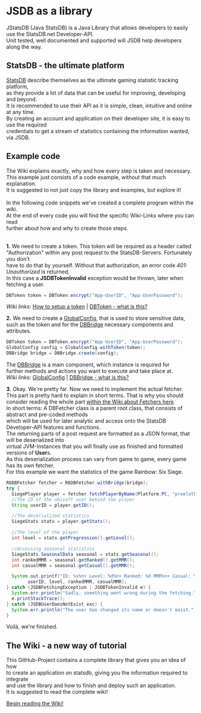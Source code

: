 # JSDB as a library
JStatsDB (Java StatsDB) is a Java Library that allows developers to easily use the StatsDB.net Developer-API.<br>
Unit tested, well documented and supported will JSDB help developers along the way.<br>

## StatsDB - the ultimate platform
[StatsDB](https://statsdb.net/) describe themselves as the ultimate gaming statistic tracking platform,<br>
as they provide a lot of data that can be useful for improving, developing and beyond.<br>
It is recommended to use their API as it is simple, clean, intuitive and online at any time.<br>
By creating an account and application on their developer site, it is easy to use the required<br>
credentials to get a stream of statistics containing the information wanted, via JSDB.<br>

## Example code
The Wiki explains exactly, why and how every step is taken and necessary.<br>
This example just consists of a code example, without that much explanation.<br>
It is suggested to not just copy the library and examples, but explore it!<br><br>
In the following code snippets we've created a complete program within the wiki.<br>
At the end of every code you will find the specific Wiki-Links where you can read<br>
further about how and why to create those steps.<br><br>

**1.** We need to create a token. This token will be required as a header called<br>
"Authorization" within any post request to the StatsDB-Servers. Fortunately you don't<br>
have to do that by yourself. Without that authorization, an error code _401: Unauthorized_ is returned.<br>
In this case a **JSDBTokenInvalid** exception would be thrown, later when fetching a user.<br>
```java
DBToken token = DBToken.encrypt("App-UserID", "App-UserPassword");
```
_Wiki links:_
[How to setup a token](https://github.com/mindcubr/JSDB/wiki/Getting-Started#creating-an-application-for-statsdbnet) | [DBToken - what is this?](https://github.com/mindcubr/JSDB/wiki/The-Main-Components#dbtoken)

**2.** We need to create a [GlobalConfig](https://github.com/mindcubr/JSDB/wiki/The-Main-Components#globalconfig), that is used to store sensitive data,<br>
such as the token and for the [DBBridge](https://github.com/mindcubr/JSDB/wiki/The-Main-Components#dbbridge) necessary components and attributes.<br>
```java
DBToken token = DBToken.encrypt("App-UserID", "App-UserPassword");
GlobalConfig config = GlobalConfig.withToken(token);
DBBridge bridge = DBBridge.create(config);
```
The [DBBridge](https://github.com/mindcubr/JSDB/wiki/The-Main-Components#dbbridge) is a main component, which instance is required for<br>
further methods and actions you want to execute and take place at.<br>
_Wiki links:_
[GlobalConfig](https://github.com/mindcubr/JSDB/wiki/The-Main-Components#globalconfig) | [DBBridge - what is this?](https://github.com/mindcubr/JSDB/wiki/The-Main-Components#dbbridge)

**3.** Okay. We're pretty far. Now we need to implement the actual fetcher.<br>
This part is pretty hard to explain in short terms. That is why you should
consider reading the whole part [within the Wiki about Fetchers here](https://github.com/mindcubr/JSDB/wiki/The-Fetcher).<br>
In short terms: A DBFetcher class is a parent root class, that consists of abstract and pre-coded methods<br>
which will be used for later analytic and access onto the StatsDB Developer-API features and functions.<br>
The returning parts of a post request are formatted as a JSON format, that will be deserialized into<br>
virtual JVM-Instances that you will finally use as finished and formatted versions of **User**s.<br>
As this deserialization process can vary from game to game, every game has its own fetcher.<br>
For this example we want the statistics of the game Rainbow: Six Siege.<br>
```java
R6DBFetcher fetcher = R6DBFetcher.withBridge(bridge);
try {
  SiegePlayer player = fetcher.fetchPlayerByName(Platform.PC, "proelothrower");
  //The ID of the ubisoft user behind the player
  String userID = player.getID();

  //The deserialized statistics
  SiegeStats stats = player.getStats();

  //The level of the player
  int level = stats.getProgression().getLevel();

  //Accessing seasonal statistics
  SiegeStats.SeasonalData seasonal = stats.getSeasonal();
  int rankedMMR = seasonal.getRanked().getMMR();
  int casualMMR = seasonal.getCasual().getMMR();

  System.out.printf("ID: %s%n+ Level: %d%n+ Ranked: %d MMR%n+ Casual: %d MMR%n",
        userID, level, rankedMMR, casualMMR);
} catch (JSDBFetchingException | JSDBTokenInvalid e) {
  System.err.println("Sadly, something went wrong during the fetching.");
  e.printStackTrace();
} catch (JSDBUserDoesNotExist exc) {
  System.err.println("The user has changed its name or doesn't exist.");
}
```
Voilà, we're finished.

## The Wiki - a new way of tutorial
This GitHub-Project contains a complete library that gives you an idea of how<br>
to create an application on statsdb, giving you the information required to integrate<br>
and use the library and how to finish and deploy such an application.<br>
It is suggested to read the complete wiki!

[Begin reading the Wiki!](https://github.com/mindcubr/JSDB/wiki)
